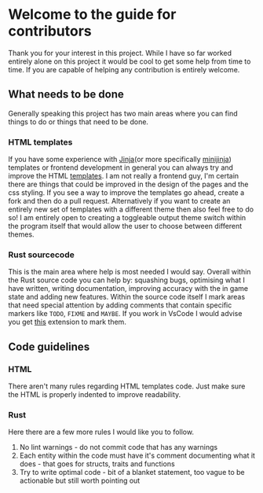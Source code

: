 # Welcome to the guide for contributors

Thank you for your interest in this project.
While I have so far worked entirely alone on this project it would be cool to get some help from time to time.
If you are capable of helping any contribution is entirely welcome.

## What needs to be done

Generally speaking this project has two main areas where you can find things to do or things that need to be done.

### HTML templates

If you have some experience with [Jinja](https://jinja.palletsprojects.com/en/3.1.x/)(or more specifically [minijinja](https://docs.rs/minijinja/latest/minijinja/)) templates or frontend development in general you can always try and improve the HTML [templates](./templates/).
I am not really a frontend guy, I'm certain there are things that could be improved in the design of the pages and the css styling.
If you see a way to improve the templates go ahead, create a fork and then do a pull request.
Alternatively if you want to create an entirely new set of templates with a different theme then also feel free to do so!
I am entirely open to creating a toggleable output theme switch within the program itself that would allow the user to choose between different themes.

### Rust sourcecode

This is the main area where help is most needed I would say.
Overall within the Rust source code you can help by: squashing bugs, optimising what I have written, writing documentation, improving accuracy with the in game state and adding new features.
Within the source code itself I mark areas that need special attention by adding comments that contain specific markers like ```TODO```, ```FIXME``` and ```MAYBE```.
If you work in VsCode I would advise you get [this](https://marketplace.visualstudio.com/items?itemName=Gruntfuggly.todo-tree) extension to mark them.

## Code guidelines

### HTML

There aren't many rules regarding HTML templates code.
Just make sure the HTML is properly indented to improve readability.

### Rust

Here there are a few more rules I would like you to follow.

1. No lint warnings - do not commit code that has any warnings
2. Each entity within the code must have it's comment documenting what it does - that goes for structs, traits and functions
3. Try to write optimal code - bit of a blanket statement, too vague to be actionable but still worth pointing out
